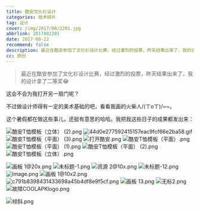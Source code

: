 ```yaml
---
title: 酷安文化衫设计
categories: 技术碎片
tag: 设计
cover: /img/2017/08/2201.jpg
abbrlink: 2017082201
date: 2017-08-22
recommend: false
description: 最近在酷安参加了文化衫设计比赛，经过激烈的投票，昨天结果出来了，我的设计拿了二等奖
cc: 原创
---
```


> 最近在酷安参加了文化衫设计比赛，经过激烈的投票，昨天结果出来了，我的设计拿了二等奖😂

这会不会为我打开另一扇门呢？

不过做设计师得有一定的美术基础的吧，看看我画的火柴人/(ㄒoㄒ)/~~。

这个暑假都在做这些事儿，还挺有意思的哈哈。我把我这些日子的成果都发出来：

![酷安T恤模板（立体） (2).png](https://i.loli.net/2020/02/11/bP7EhMHXwJNiYsG.png)
![44d0e277592415157eac9fcf66e2ba58.gif](https://i.loli.net/2020/02/11/DHsEyk3JvmUVa6O.gif)
![酷安T恤模板（平面） (3).png](https://i.loli.net/2020/02/11/BzMLui9bcs5on7S.png)
![打开酷安.png](https://i.loli.net/2020/02/11/xpKBfcWIiEGr73Q.png)
![酷安T恤模板（平面）.png](https://i.loli.net/2020/02/11/VS8LUPM6s1CvKYA.png)
![酷安T恤模板（平面） (1).png](https://i.loli.net/2020/02/11/soYvLq7f8n2KEWb.png)
![酷安T恤模板（平面） (2).png](https://i.loli.net/2020/02/11/xRt6U9Owr8VlAjL.png)
![酷安T恤模板（立体）.png](https://i.loli.net/2020/02/11/xwM2msdjeQIXiyS.png)

![画板 1@20x.png](https://i.loli.net/2020/02/11/6LxnDH5dYvFaE21.png)
![未标题-1.png](https://i.loli.net/2020/02/11/o84Su7LIQrn1XCY.png)
![资源 2@10x.png](https://i.loli.net/2020/02/11/RldbATpmfEFwY4g.png)
![未标题-12.png](https://i.loli.net/2020/02/11/lpqQXwU8EzZgiLH.png)
![image.png](https://i.loli.net/2020/02/11/yfzQX6DjVrZ3pA1.png)
![画板 1@10x2.png](https://i.loli.net/2020/02/11/2udomn8aEtpwVk7.png)
![c791b8398431433698a45b4df8e9f5cf.png](https://i.loli.net/2020/02/11/lACaNTRgmS32ij7.png)
![画板 13.png](https://i.loli.net/2020/02/11/l7kRCoNFJhusZcv.png)
![无标2.png](https://i.loli.net/2020/02/11/817dWmXDnwyiKAT.png)
![故障COOLAPKlogo.png](https://i.loli.net/2020/02/11/nRYQA7G8LJCrOwl.png)

![倾斜.png](https://i.loli.net/2020/02/11/fJsiXzjyQK8kdRo.png)
